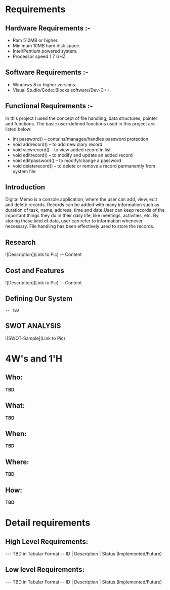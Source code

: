 # Requirements
## Hardware Requirements :-
* Ram 512MB or higher.
* Minimum 10MB hard disk space.
* Intel/Pentium powered system.
* Processor speed 1.7 GHZ.

## Software Requirements :-
* Windows 8 or higher versions.
* Visual Studio/Code::Blocks software/Dev-C++.



## Functional Requirements :-
   In this project I used the concept of file handling, data structures, pointer and functions.
   The basic user-defined functions used in this project are listed below:
   * int password() – contains/manages/handles password protection
   * void addrecord() – to add new diary record
   * void viewrecord() – to view added record in list
   * void editrecord() – to modify and update an added record
   * void editpassword() – to modify/change a password
   * void deleterecord() – to delete or remove a record permanently from system file

## Introduction
Digital Memo is a console application, where the user can add, view, edit and delete records. Records can be added with many information such as duration of task, name,
address, time and date.User can keep records of the important things they do in their daily life, like meetings, activities, etc. By storing these kind of data, user can 
refer to information whenever necessary. File handling has been effectively used to store the records.

## Research
![Description](Link to Pic)
-- Content 
## Cost and Features
![Description](Link to Pic)
-- Content 
## Defining Our System
    -- TBD
## SWOT ANALYSIS
![SWOT-Sample](Link to Pic)

# 4W&#39;s and 1&#39;H

## Who:

**TBD**

## What:

**TBD**

## When:

**TBD**

## Where:

**TBD**

## How:

**TBD**

# Detail requirements
## High Level Requirements:
--- TBD in Tabular Format 
-- ID | Description | Status (Implemented/Future)


##  Low level Requirements:
--- TBD in Tabular Format 
-- ID | Description | Status (Implemented/Future)
